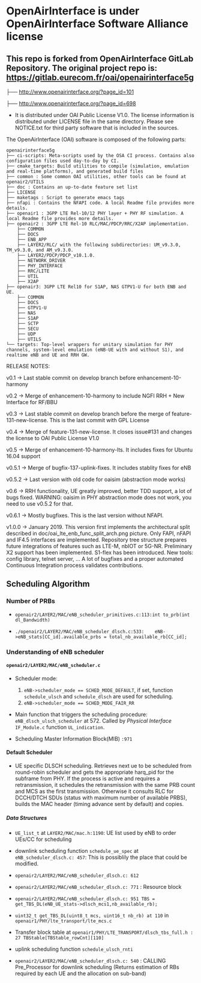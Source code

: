 # OpenAirInterface is under OpenAirInterface Software Alliance license

## This repo is forked from OpenAirInterface GitLab Repository. The original project repo is: <https://gitlab.eurecom.fr/oai/openairinterface5g>

├── <http://www.openairinterface.org/?page_id=101>

├── <http://www.openairinterface.org/?page_id=698>

* It is distributed under OAI Public License V1.0.
The license information is distributed under LICENSE file in the same directory.
Please see NOTICE.txt for third party software that is included in the sources.

The OpenAirInterface (OAI) software is composed of the following parts:

```text
openairinterface5g
├── ci-scripts: Meta-scripts used by the OSA CI process. Contains also configuration files used day-to-day by CI.
├── cmake_targets: Build utilities to compile (simulation, emulation and real-time platforms), and generated build files
├── common : Some common OAI utilities, other tools can be found at openair2/UTILS
├── doc : Contains an up-to-date feature set list
├── LICENSE
├── maketags : Script to generate emacs tags
├── nfapi : Contains the NFAPI code. A local Readme file provides more details.
├── openair1 : 3GPP LTE Rel-10/12 PHY layer + PHY RF simulation. A local Readme file provides more details.
├── openair2 : 3GPP LTE Rel-10 RLC/MAC/PDCP/RRC/X2AP implementation. 
    ├── COMMON
    ├── DOCS
    ├── ENB_APP
    ├── LAYER2/RLC/ with the following subdirectories: UM_v9.3.0, TM_v9.3.0, and AM_v9.3.0. 
    ├── LAYER2/PDCP/PDCP_v10.1.0.
    ├── NETWORK_DRIVER
    ├── PHY_INTERFACE
    ├── RRC/LITE
    ├── UTIL
    ├── X2AP
├── openair3: 3GPP LTE Rel10 for S1AP, NAS GTPV1-U for both ENB and UE.
    ├── COMMON
    ├── DOCS
    ├── GTPV1-U
    ├── NAS
    ├── S1AP
    ├── SCTP
    ├── SECU
    ├── UDP
    ├── UTILS
└── targets: Top-level wrappers for unitary simulation for PHY channels, system-level emulation (eNB-UE with and without S1), and realtime eNB and UE and RRH GW.
```

RELEASE NOTES:

v0.1 -> Last stable commit on develop branch before enhancement-10-harmony

v0.2 -> Merge of enhancement-10-harmony to include NGFI RRH + New Interface for RF/BBU

v0.3 -> Last stable commit on develop branch before the merge of feature-131-new-license. This is the last commit with GPL License

v0.4 -> Merge of feature-131-new-license. It closes issue#131 and changes the license to OAI Public License V1.0

v0.5 -> Merge of enhancement-10-harmony-lts. It includes fixes for Ubuntu 16.04 support

v0.5.1 -> Merge of bugfix-137-uplink-fixes. It includes stablity fixes for eNB

v0.5.2 -> Last version with old code for oaisim (abstraction mode works)

v0.6 -> RRH functionality, UE greatly improved, better TDD support,
        a lot of bugs fixed. WARNING: oaisim in PHY abstraction mode does not
        work, you need to use v0.5.2 for that.

v0.6.1 -> Mostly bugfixes. This is the last version without NFAPI.

v1.0.0 -> January 2019. This version first implements the architectural split described in doc/oai_lte_enb_func_split_arch.png picture.
            Only FAPI, nFAPI and IF4.5 interfaces are implemented.
            Repository tree structure prepares future integrations of features such as LTE-M, nbIOT or 5G-NR.
            Preliminary X2 support has been implemented.
            S1-flex has been introduced.
            New tools: config library, telnet server, ...
            A lot of bugfixes and a proper automated Continuous Integration process validates contributions.

## Scheduling Algorithm

### Number of PRBs

* `openair2/LAYER2/MAC/eNB_scheduler_primitives.c:113:int to_prb(int dl_Bandwidth)` 

* `./openair2/LAYER2/MAC/eNB_scheduler_dlsch.c:533:    eNB->eNB_stats[CC_id].available_prbs = total_nb_available_rb[CC_id];`

### Understanding of eNB scheduler

#### `openair2/LAYER2/MAC/eNB_scheduler.c`

* Scheduler mode:
  1) `eNB->scheduler_mode == SCHED_MODE_DEFAULT`, if set, function `schedule_ulsch` and `schedule_dlsch` are used for scheduling.
  2) `eNB->scheduler_mode == SCHED_MODE_FAIR_RR`

* Main function that triggers the scheduling procedure: `eNB_dlsch_ulsch_scheduler` at 572. Called by *Physical Interface* `IF_Module.c` function `UL_indication`.

* Scheduling Master Information Block(MIB) `:971`

#### Default Scheduler

* UE specific DLSCH scheduling. Retrieves next ue to be scheduled from round-robin scheduler and gets the appropriate harq_pid for the subframe from PHY. If the process is active and requires a retransmission, it schedules the retransmission with the same PRB count and MCS as the first transmission. Otherwise it consults RLC for DCCH/DTCH SDUs (status with maximum number of available PRBS), builds the MAC header (timing advance sent by default) and copies.

##### Data Structures

* `UE_list_t` at `LAYER2/MAC/mac.h:1190`: UE list used by eNB to order UEs/CC for scheduling

* downlink scheduling function `schedule_ue_spec` at `eNB_scheduler_dlsch.c: 457`: This is possiblily the place that could be modified.

* `openair2/LAYER2/MAC/eNB_scheduler_dlsch.c: 612`

* `openair2/LAYER2/MAC/eNB_scheduler_dlsch.c: 771` : Resource block

* `openair2/LAYER2/MAC/eNB_scheduler_dlsch.c: 951 TBS = get_TBS_DL(eNB_UE_stats->dlsch_mcs1,nb_available_rb);`  

* `uint32_t get_TBS_DL(uint8_t mcs, uint16_t nb_rb) at 110` in `openair1/PHY/lte_transport/lte_mcs.c`

* Transfer block table at `openair1/PHY/LTE_TRANSPORT/dlsch_tbs_full.h : 27 TBStable[TBStable_rowCnt][110]`

* uplink scheduling function `schedule_ulsch_rnti`

* `openair2/LAYER2/MAC/eNB_scheduler_dlsch.c: 540` : CALLING Pre_Processor for downlink scheduling (Returns estimation of RBs required by each UE and the allocation on sub-band)
